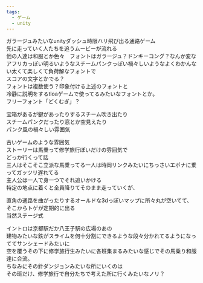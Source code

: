```yaml
---
tags:
  - ゲーム
  - unity
---
```

ガラージュみたいなunityダッシュ時限ハリ飛び出る通路ゲーム  
先に走っていく人たちを追うムービーが流れる  
他の人達は和服とか色々　フォントはガラージュ？ドンキーコング？なんか変なアフリカっぽい明るいようなスチームパンクっぽい禍々しいようなよくわかんない太くて楽しくて負荷解なフォントで  
スコアの文字とかでる？  
フォントは複数使う？印象付ける上述のフォントと  
冷静に説明をするtloaゲームで使ってるみたいなフォントとか。  
フリーフォント「どくむぎ」？  
  
宝箱があるが鍵があったりするスチーム吹き出たり  
スチームパンクだったり窓とか空見えたり  
パンク風の禍々しい雰囲気  
  
  
  
古いゲームのような雰囲気  
ストーリーは馬乗って修学旅行ぽいだけの雰囲気で  
どっか行くって話  
三人はそこそこ立派な馬乗ってる一人は時岡リンクみたいにちっさいエポナに乗ってガッツリ遅れてる  
主人公は一人で身一つでそれ追いかける  
特定の地点に着くと全員降りてそのまま走っていくが、  
  
直角の通路を曲がったりするオールドな3dっぽいマップに所々丸が空いてて、そこからトゲが定期的に出る  
当然ステージ式  
  
イントロは京都駅だか八王子駅の広場のあの  
建物みたいな鉄がスライムを何十分割にできるような段々分かれてるようになっててサンシェードみたいに  
空を覆うその下に修学旅行生みたいに各班集まるみたいな感じでその馬乗り和服達に合流。  
ちなみにその針ダンジョンみたいな所にいくのは  
その班だけ、修学旅行で自分たちで考えた所に行くみたいなノリ？